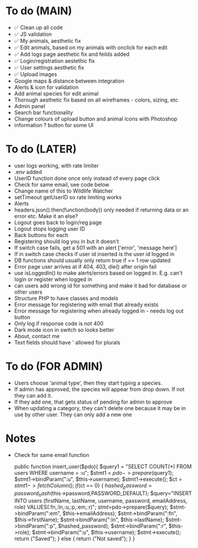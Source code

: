 # To do (MAIN)

- ✅ Clean up all code
- ✅ JS validation
- ✅ My animals, aesthetic fix
- ✅ Edit animals, based on my animals with onclick for each edit
- ✅ Add logs page aesthetic fix and feilds added
- ✅ Login/registration aestethic fix
- ✅ User settings aesthetic fix
- ✅ Upload images
- Google maps & distance between integration
- Alerts & icon for validation
- Add animal species for edit animal
- Thorough aesthetic fix based on all wireframes - colors, sizing, etc
- Admin panel
- Search bar functionality
- Change colours of upload button and animal icons with Photoshop
- information ? button for some UI

# To do (LATER)

- user logs working, with rate limiter
- .env added
- UserID function done once only instead of every page click
- Check for same email, see code below
- Change name of this to Wildlife Watcher
- setTimeout getUserID so rate limiting works
- Alerts
- headers.json().then(function(body)) only needed if returning data or an error etc. Make it an else?
- Logout goes back to login/reg page
- Logout stops logging user ID
- Back buttons for each
- Registering should log you in but it doesn't
- If switch case fails, get a 501 with an alert ['error', 'message here']
- If in switch case checks if user id inserted is the user id logged in
- DB functions should usually only return true if == 1 row updated
- Error page user arrives at if 404, 403, die() after origin fail
- use isLoggedIn() to make alerts/errors based on logged in. E.g. can't login or register when logged in
- can users add wrong id for something and make it bad for database or other users
- Structure PHP to have classes and models
- Error message for registering with email that already exists
- Error message for registering when already logged in - needs log out button
- Only log if response code is not 400
- Dark mode icon in switch so looks better
- About, contact me
- Text fields should have ' allowed for plurals

# To do (FOR ADMIN)

- Users choose 'animal type', then they start typing a species.
- If admin has approved, the species will appear from drop down. If not they can add it.
- If they add one, that gets status of pending for admin to approve
- When updating a category, they can't delete one because it may be in use by other user. They can only add a new one

# Notes

- Check for same email function

  public function insert_user($pdo){
        $query1 = "SELECT COUNT(*) FROM users WHERE username = :u";
        $stmt1 = $pdo->prepare($query1);
  $stmt1->bindParam(":u", $this->username);
        $stmt1->execute();
        $ct = $stmt1->fetchColumn();
        if ($ct == 0) {
  $hashed_password=password_hash($this->password,PASSWORD_DEFAULT);
  $query="INSERT INTO users (firstName, lastName, username, password, emailAddress, role) VALUES(:fn,:ln,:u,:p,:em,:r)";
            $stmt=$pdo->prepare($query);
  $stmt->bindParam(":em", $this->emailAddress);
  $stmt->bindParam(":fn", $this->firstName);
  $stmt->bindParam(":ln", $this->lastName);
  $stmt->bindParam(":p", $hashed_password);
  $stmt->bindParam(":r", $this->role);
  $stmt->bindParam(":u", $this->username);
  $stmt->execute();
  return ("Saved");
  } else {
  return ("Not saved");
  }
  }
